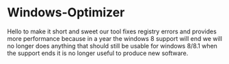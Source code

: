 # Windows-Optimizer

Hello to make it short and sweet our tool fixes registry errors and provides more performance because in a year the windows 8 support will end we will no longer does anything that should still be usable for windows 8/8.1 when the support ends it is no longer useful to produce new software.
